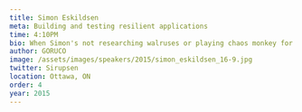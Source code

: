 ```yaml
---
title: Simon Eskildsen
meta: Building and testing resilient applications
time: 4:10PM
bio: When Simon's not researching walruses or playing chaos monkey for the company's infrastructure, he's hard at work taming the wildlife of production, protecting Shopify from flash sales, scale, misbehaving resources and itself. Other than that, as a resident of Canada, fulfilling his obligation to call everyone out when they think they've experienced "cold weather".
author: GORUCO
image: /assets/images/speakers/2015/simon_eskildsen_16-9.jpg
twitter: Sirupsen
location: Ottawa, ON
order: 4
year: 2015
---
```


